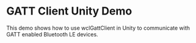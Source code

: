 # GATT Client Unity Demo
 This demo shows how to use wclGattClient in Unity to communicate with GATT enabled Bluetooth LE devices.
